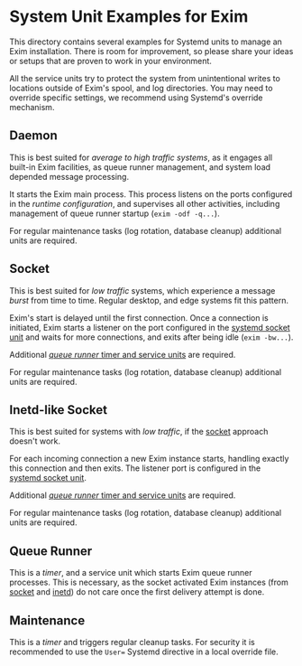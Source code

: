 # System Unit Examples for Exim

This directory contains several examples for Systemd units to manage an Exim installation.
There is room for improvement, so please share your ideas or setups that are proven to work
in your environment.

All the service units try to protect the system from unintentional
writes to locations outside of Exim's spool, and log directories.  You
may need to override specific settings, we recommend using Systemd's
override mechanism.

## Daemon

This is best suited for *average to high traffic systems*, as it engages
all built-in Exim facilities, as queue runner management, and system load
depended message processing.

It starts the Exim main process. This process listens on the ports
configured in the _runtime configuration_, and supervises all other
activities, including management of queue runner startup (`exim -odf
-q...`).

For regular maintenance tasks (log rotation, database cleanup)
additional units are required.

## Socket

This is best suited for *low traffic* systems, which experience a
message *burst* from time to time. Regular desktop, and edge systems fit this
pattern.

Exim's start is delayed until the first connection. Once a connection is
initiated, Exim starts a listener on the port configured in the [systemd
socket unit](./socket/exim.socket) and waits for more connections, and exits after being idle
(`exim -bw...`).

Additional [_queue runner_ timer and service units](#queue-runner) are required.

For regular maintenance tasks (log rotation, database cleanup)
additional units are required.

## Inetd-like Socket

This is best suited for systems with *low traffic*, if the
[socket](#socket) approach doesn't work.

For each incoming connection a new Exim instance starts, handling
exactly this connection and then exits. The listener port is configured
in the [systemd socket unit](./inetd/exim.socket).

Additional [_queue runner_ timer and service units](#queue-runner) are required.

For regular maintenance tasks (log rotation, database cleanup)
additional units are required.

## Queue Runner

This is a *timer*, and a service unit which starts Exim queue runner
processes. This is necessary, as the socket activated Exim instances
(from [socket](#socket) and [inetd](#inetd-like-socket))
do not care once the first delivery attempt is done.

## Maintenance

This is a *timer* and triggers regular cleanup tasks.
For security it is recommended to use the `User=` Systemd directive in a
local override file.
